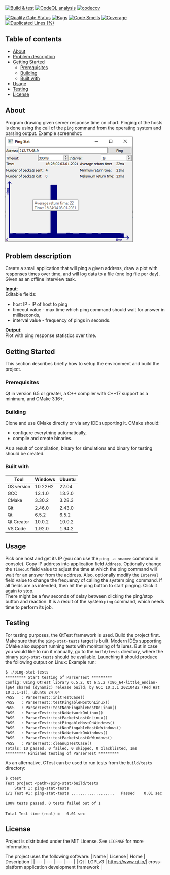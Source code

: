 [![Build & test](https://github.com/przemek83/ping-stat/actions/workflows/buld-and-test.yml/badge.svg)](https://github.com/przemek83/ping-stat/actions/workflows/buld-and-test.yml)
[![CodeQL analysis](https://github.com/przemek83/ping-stat/actions/workflows/codeql.yml/badge.svg)](https://github.com/przemek83/ping-stat/actions/workflows/codeql.yml)
[![codecov](https://codecov.io/github/przemek83/ping-stat/graph/badge.svg?token=EP1UNV6W35)](https://codecov.io/github/przemek83/ping-stat)

[![Quality Gate Status](https://sonarcloud.io/api/project_badges/measure?project=przemek83_ping-stat&metric=alert_status)](https://sonarcloud.io/summary/new_code?id=przemek83_ping-stat)
[![Bugs](https://sonarcloud.io/api/project_badges/measure?project=przemek83_ping-stat&metric=bugs)](https://sonarcloud.io/summary/new_code?id=przemek83_ping-stat)
[![Code Smells](https://sonarcloud.io/api/project_badges/measure?project=przemek83_ping-stat&metric=code_smells)](https://sonarcloud.io/summary/new_code?id=przemek83_ping-stat)
[![Coverage](https://sonarcloud.io/api/project_badges/measure?project=przemek83_ping-stat&metric=coverage)](https://sonarcloud.io/summary/new_code?id=przemek83_ping-stat)
[![Duplicated Lines (%)](https://sonarcloud.io/api/project_badges/measure?project=przemek83_ping-stat&metric=duplicated_lines_density)](https://sonarcloud.io/summary/new_code?id=przemek83_ping-stat)

## Table of contents
- [About](#about)
- [Problem description](#problem-description)
- [Getting Started](#getting-started)
   * [Prerequisites](#prerequisites)
   * [Building](#building)
   * [Built with](#built-with)
- [Usage](#usage)
- [Testing](#testing)
- [License](#license)

## About
Program drawing given server response time on chart. Pinging of the hosts is done using the call of the `ping` command from the operating system and parsing output. Example screenshot:
![](screen.png?raw=true "")

## Problem description
Create a small application that will ping a given address, draw a plot with responses times over time, and will log data to a file (one log file per day). Given as an offline interview task.

**Input**:  
Editable fields:
- host IP - IP of host to ping
- timeout value - max time which ping command should wait for answer in milliseconds,
- interval value - frequency of pings in seconds.

**Output**:  
Plot with ping response statistics over time.

## Getting Started
This section describes briefly how to setup the environment and build the project.  

### Prerequisites
Qt in version 6.5 or greater, a C++ compiler with C++17 support as a minimum, and CMake 3.16+. 

### Building
Clone and use CMake directly or via any IDE supporting it. CMake should:
- configure everything automatically,
- compile and create binaries.

As a result of compilation, binary for simulations and binary for testing should be created.

### Built with
| Tool |  Windows | Ubuntu |
| --- | --- | --- |
| OS version | 10 22H2 | 22.04 |
| GCC | 13.1.0 | 13.2.0 |
| CMake | 3.30.2 | 3.28.3 |
| Git | 2.46.0 | 2.43.0 |
| Qt | 6.5.2 | 6.5.2 |
| Qt Creator | 10.0.2 | 10.0.2 |
| VS Code | 1.92.0 | 1.94.2 |

## Usage
Pick one host and get its IP (you can use the `ping -a <name>` command in console). Copy IP address into application field `Address`. Optionally change the `Timeout` field value to adjust the time at which the ping command will wait for an answer from the address. Also, optionally modify the `Interval` field value to change the frequency of calling the system ping command. If all fields are as intended, then hit the ping button to start pinging. Click it again to stop.  
There might be a few seconds of delay between clicking the ping/stop button and reaction. It is a result of the system `ping` command, which needs time to perform its job.

## Testing
For testing purposes, the QtTest framework is used. Build the project first. Make sure that the `ping-stat-tests` target is built. Modern IDEs supporting CMake also support running tests with monitoring of failures. But in case you would like to run it manually, go to the `build/tests` directory, where the⁣ binary `ping-stat-tests` should be available. Launching it should produce the following output on Linux:
Example run:
```
$ ./ping-stat-tests
********* Start testing of ParserTest *********
Config: Using QtTest library 6.5.2, Qt 6.5.2 (x86_64-little_endian-lp64 shared (dynamic) release build; by GCC 10.3.1 20210422 (Red Hat 10.3.1-1)), ubuntu 24.04
PASS   : ParserTest::initTestCase()
PASS   : ParserTest::testPingableHostOnLinux()
PASS   : ParserTest::testNonPingableHostOnLinux()
PASS   : ParserTest::testNoNetworkOnLinux()
PASS   : ParserTest::testPacketsLostOnLinux()
PASS   : ParserTest::testPingableHostOnWindows()
PASS   : ParserTest::testNonPingableHostOnWindows()
PASS   : ParserTest::testNoNetworkOnWindows()
PASS   : ParserTest::testPacketsLostOnWindows()
PASS   : ParserTest::cleanupTestCase()
Totals: 10 passed, 0 failed, 0 skipped, 0 blacklisted, 1ms
********* Finished testing of ParserTest *********

```
As an alternative, CTest can be used to run tests from the `build/tests` directory:
```
$ ctest
Test project <path>/ping-stat/build/tests
    Start 1: ping-stat-tests
1/1 Test #1: ping-stat-tests ...................   Passed    0.01 sec

100% tests passed, 0 tests failed out of 1

Total Test time (real) =   0.01 sec
```

## License
Project is distributed under the MIT License. See `LICENSE` for more information.

The project uses the following software:
| Name | License | Home | Description |
| --- | --- | --- | --- |
| Qt | LGPLv3 | https://www.qt.io/| cross-platform application development framework |
